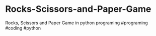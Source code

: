 # Rocks-Scissors-and-Paper-Game
Rocks, Scissors and Paper Game in python programing #programing #coding #python
